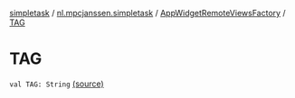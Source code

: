 [simpletask](../../index.md) / [nl.mpcjanssen.simpletask](../index.md) / [AppWidgetRemoteViewsFactory](index.md) / [TAG](.)

# TAG

`val TAG: String` [(source)](https://github.com/mpcjanssen/simpletask-android/blob/master/src/main/java/nl/mpcjanssen/simpletask/AppWidgetService.kt#L239)